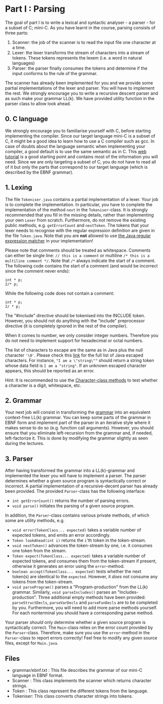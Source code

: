 # Part I : Parsing
The goal of part I is to write a lexical and syntactic analyser - a parser - for a subset of C; mini-C.
As you have learnt in the course, parsing consists of three parts:

1. Scanner: the job of the scanner is to read the input file one character at a time.
2. Lexer: the lexer transforms the stream of characters into a stream of tokens. These tokens represents the lexem (i.e. a word in natural languages)
3. Parser: the parser finally consumes the tokens and determine if the input conforms to the rule of the grammar.

The scanner has already been implemented for you and we provide some partial implementations of the lexer and parser.
You will have to implement the rest.
We strongly encourage you to write a recursive descent parser and as such make your grammar LL(k).
We have provided utility function in the parser class to allow look ahead.


## 0. C language
We strongly encourage you to familiarise yourself with C, before starting implementing the compiler.
Since our target language mini-C is a subset of C, it might be a good idea to learn how to use a C compiler such as gcc.
In case of doubts about the language semantic when implementing your compiler, a good default is to use the same semantic as in C.
This [web tutorial](https://www.tutorialspoint.com/cprogramming/index.htm) is a good starting point and contains most of the information you will need.
Since we are only targeting a subset of C, you do not have to read all of it but only the parts that correspond to our target language (which is described by the EBNF grammar). 


## 1. Lexing
The file `Tokeniser.java` contains a partial implementation of a lexer. Your job is to complete the implementation.
In particular, you have to complete the implementation of the method `next` in the `Tokeniser`-class.
It is strongly recommended that you fill in the missing details, rather than implementing your own `Lexer` from scratch.
Furthermore, do not remove the existing public methods, e.g. `getErrorCount` and `nextToken`.
The tokens that your lexer needs to recognise with the regular expression definition are given in the file `Token.java`.
Note that you are **not** allowed to use [the Java regular expression matcher](https://docs.oracle.com/javase/7/docs/api/java/util/regex/Matcher.html) in your implementation!

Please note that comments should be treated as whitespace.
Comments can either be single line:
`// this is a comment`
or multiline
`/* this is a
    multiline comment */`.
Note that `/*` always indicate the start of a comment.
The following code contains the start of a comment (and would be incorrect since the comment never ends):
```
int * p;
2/* p;
```
While the following code does not contain a comment:
```
int * p;
2/ * p;
```


The "#include" directive should be tokenised into the INCLUDE token.
However, you should not do anything with the "include" preprocessor directive (it is completely ignored in the rest of the compiler).

When it comes to number, we only consider integer numbers.
Therefore you do not need to implement support for hexadecimal or octal numbers.

The list of characters to escape are the same as in Java plus the null character `'\0'`.
Please check this [link](http://docs.oracle.com/javase/tutorial/java/data/characters.html) for the full list of Java escaped characters.
For instance, `"I am a \"string\""` should return a string token whose data field is `I am a "string"`.
If an unknown escaped character appears, this should be reported as an error.

Hint: It is recommended to use the [Character-class methods](https://docs.oracle.com/javase/7/docs/api/java/lang/Character.html) to test whether a character is a digit, whitespace, etc.

## 2. Grammar

Your next job will consist in transforming the [grammar](../../grammar/ebnf.txt) into an equivalent context-free LL(k) grammar.
You can keep some parts of the grammar in EBNF form and implement part of the parser in an iterative style where it makes sense to do so (e.g. function call arguments).
However, you should ensure that you eliminate left-recursion from the grammar and, if needed, left-factorize it.
This is done by modifying the grammar slightly as seen during the lectures.


## 3. Parser
After having transformed the grammar into a LL(k)-grammar and implemented the lexer you will have to implement a parser.
The parser determines whether a given source program is syntactically correct or incorrect.
A partial implementation of a recursive-decent parser has already been provided.
The provided `Parser`-class has the following interface:

* `int getErrorCount()` returns the number of parsing errors.
* `void parse()` initiates the parsing of a given source program.

In addition, the `Parser`-class contains various private methods, of which some are utility methods, e.g.

* `void error(TokenClass... expected)` takes a variable number of expected tokens, and emits an error accordingly.
* `Token lookAhead(int i)` returns the `i`'th token in the token-stream.
* `void nextToken()` advances the token-stream by one, i.e. it consumes one token from the stream.
* `Token expect(TokenClass... expected)` takes a variable number of expected tokens, and consumes them from the token-stream if present, otherwise it generates an error using the `error`-method.
* `boolean accept(TokenClass... expected)` tests whether the next token(s) are identical to the `expected`. However, it *does not* consume any tokens from the token-stream.
* `void parseProgram()` parses a "Program-production" from the LL(k) grammar. Similarly, `void parseIncludes()` parses an "Includes-production". Three additional empty methods have been provided: `parseStructDecls`, `parseVarDecls` and `parseFunDecls` are to be completed by you. Furthermore, you will need to add more parse methods yourself. For each nonterminal you should have a corresponding parse method.

Your parser *should* only determine whether a given source program is syntactically correct.
The `Main`-class relies on the error count provided by the `Parser`-class.
Therefore, make sure you use the `error`-method in the `Parser`-class to report errors correctly!
Feel free to modify any given source files, except for `Main.java`.

## Files
* grammar/ebnf.txt : This file describes the grammar of our mini-C language in EBNF format.
* Scanner : This class implements the scanner which returns character strings.
* Token : This class represent the different tokens from the language.
* Tokeniser: This class converts character strings into tokens.
